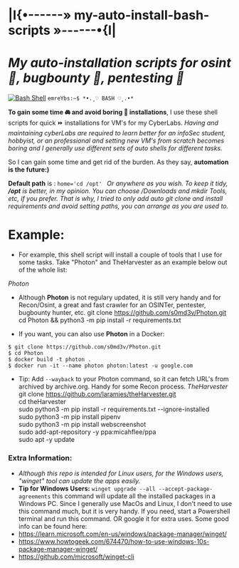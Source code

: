 # |I{•------» my-auto-install-bash-scripts »------•{I|

# *My **auto-installation scripts** for osint 🧐, bugbounty 🐛, pentesting 🔨* #

[![Bash Shell](https://badges.frapsoft.com/bash/v1/bash-200x34.png?v=103)](https://github.com/ellerbrock/open-source-badges/)
````emreYbs:~$ *•.¸♡ BASH ♡¸.•* ````


**To gain some time 🚘 and avoid boring 🥱 installations**, I use these shell scripts for quick ⏩ installations for VM's for my CyberLabs.
*Having and maintaining cyberLabs are required to learn better for an infoSec student, hobbyist, or an professional and setting new VM's from scratch becomes boring and I generally use different sets of auto shells for different tasks.*

So I can gain some time and get rid of the burden. As they say, **automation is the future:)**

**Default path** is : ````home='cd /opt' ````
*Or anywhere as you wish. To keep it tidy, **/opt** is better, in my opinion. You can choose /Downloads and mkdir Tools, etc, if you prefer. That is why, I tried to only add auto git clone and install requirements and avoid setting paths, you can arrange as you are used to.*

# Example:

- For example, this shell script will install a couple of tools that I use for some tasks. Take "Photon" and TheHarvester as an example below out of the whole list:

*Photon* <br /> 
- Although **Photon** is not regulary updated, it is still very handy and for Recon/Osint, a great and fast crawler for an OSINTer, pentester, bugbounty hunter, etc.
git clone https://github.com/s0md3v/Photon.git<br />
cd Photon && python3 -m pip install -r requirements.txt

- If you want, you can also use **Photon** in a Docker:

````
$ git clone https://github.com/s0md3v/Photon.git
$ cd Photon
$ docker build -t photon .
$ docker run -it --name photon photon:latest -u google.com
````
- Tip: Add ````--wayback```` to your Photon command, so it can fetch URL's from archived by archive.org. Handy for some Recon process. 
*TheHarvester*<br /> 
git clone https://github.com/laramies/theHarvester.git<br />
cd theHarvester<br />
sudo python3 -m pip install -r requirements.txt --ignore-installed<br />
sudo python3 -m pip install pipenv<br />
sudo python3 -m pip install webscreenshot<br />
sudo add-apt-repository -y ppa:micahflee/ppa<br />
sudo apt -y update


### Extra Information:
- _Although this repo is intended for Linux users, for the Windows users, "winget" tool can update the apps easily._ 
- **Tip for Windows Users:**
 ````winget upgrade --all --accept-package-agreements```` this command will update all the installed packages in a Windows PC. Since I generally use MacOs and Linux, I don't need to use this command much, but it is very handy. If you need, start a Powershell terminal and run this command. OR google it for extra uses. Some good info can be found here:
- https://learn.microsoft.com/en-us/windows/package-manager/winget/
- https://www.howtogeek.com/674470/how-to-use-windows-10s-package-manager-winget/
- https://github.com/microsoft/winget-cli
  


